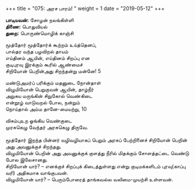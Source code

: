 ﻿+++
title = "075: அரச பாரம்!  "
weight = 1
date = "2019-05-12"
+++

**பாடியவன்:** சோழன் நலங்கிள்ளி  
**திணை:** பொதுவியல்  
**துறை:** பொருண்மொழிக் காஞ்சி  
  
மூத்தோர் மூத்தோர்க் கூற்றம் உய்த்தெனப்,  
பால்தர வந்த பழவிறல் தாயம்  
எய்தினம் ஆயின், எய்தினம் சிறப்பு என  
குடிபுரவு இரக்கும் கூரில் ஆண்மைச்  
சிறியோன் பெறின்அது சிறந்தன்று மன்னே! 5  
  
மண்டுஅமர்ப் பரிக்கும் மதனுடை நோன்தாள்  
விழுமியோன் பெறுகுவன் ஆயின், தாழ்நீர்  
அறுகய மருங்கின் சிறுகோல் வெண்கிடை  
என்றூழ் வாடுவறல் போல, நன்றும்  
நொய்தால் அம்ம தானே-மையற்று, 10  
  
விசும்புஉற ஓங்கிய வெண்குடை  
முரசுகெழு வேந்தர் அரசுகெழு திருவே.  
   
மூத்தோர் இறந்த பின்னர் வழிவழியாகப் பெறும் அரசுப் பேற்றினைச் சிறியோன் பெறின் அது அவனுக்குச் சிறந்தது.  
விழுமியோன் பெறின் அது அவனுக்குக் குளத்து நீரில் மிதக்கும் சோளத்தட்டை வெண்டு போல இலேசானது.  
சிறியோன் யார்? – எனக்குச் சிறப்புக் கிடைத்துள்ளது என்று குடிமக்களிடம் புரவு(காப்பு வரி) அதிகமாக வாங்குபவன்.  
விழுமியோன் யார்? – பெரும்போரைத் தாங்கவல்ல வலிமை-முயற்சி உள்ளவன்.  
